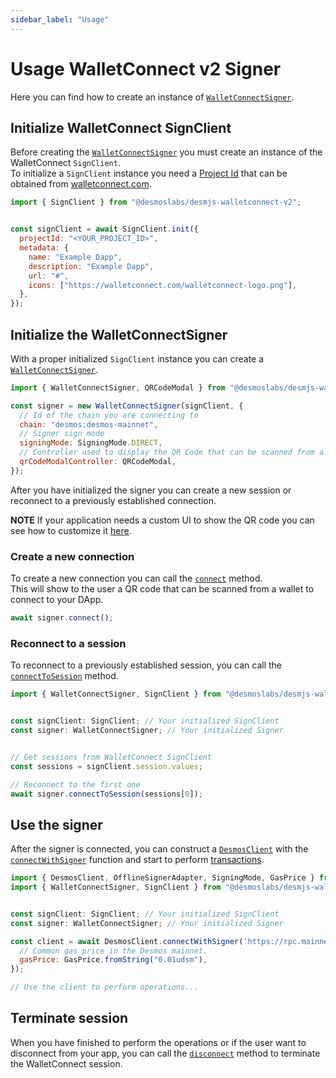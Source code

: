 ```yaml
---
sidebar_label: "Usage"
---
```


# Usage WalletConnect v2 Signer

Here you can find how to create an instance of 
[`WalletConnectSigner`](docs/api/classes/desmoslabs_desmjs_walletconnect.WalletConnectSigner.md).

## Initialize WalletConnect SignClient

Before creating the [`WalletConnectSigner`](docs/api/classes/desmoslabs_desmjs_walletconnect.WalletConnectSigner.md)
you must create an instance of the WalletConnect `SignClient`.  
To initialize a `SignClient` instance you need a [Project Id](https://docs.walletconnect.com/2.0/cloud/relay) that 
can be obtained from [walletconnect.com](https://walletconnect.com).

```js
import { SignClient } from "@desmoslabs/desmjs-walletconnect-v2";


const signClient = await SignClient.init({
  projectId: "<YOUR_PROJECT_ID>",
  metadata: {
    name: "Example Dapp",
    description: "Example Dapp",
    url: "#",
    icons: ["https://walletconnect.com/walletconnect-logo.png"],
  },
});
```

## Initialize the WalletConnectSigner

With a proper initialized `SignClient` instance you can create a 
[`WalletConnectSigner`](docs/api/classes/desmoslabs_desmjs_walletconnect_v2.WalletConnectSigner.md).

```js
import { WalletConnectSigner, QRCodeModal } from "@desmoslabs/desmjs-walletconnect-v2";

const signer = new WalletConnectSigner(signClient, {
  // Id of the chain you are connecting to
  chain: "desmos:desmos-mainnet",
  // Signer sign mode
  signingMode: SigningMode.DIRECT,
  // Controller used to display the QR Code that can be scanned from a wallet 
  qrCodeModalController: QRCodeModal,
});
```

After you have initialized the signer you can create a new session or reconnect to a previously established
connection.

**NOTE** If your application needs a custom UI to show the QR code you can see how to customize it 
[here](03-customize-qr-modal.md).

### Create a new connection

To create a new connection you can call the 
[`connect`](docs/api/classes/desmoslabs_desmjs_walletconnect_v2.WalletConnectSigner.md#connect) method.  
This will show to the user a QR code that can be scanned from a wallet to connect to your DApp.

```js
await signer.connect();
```

### Reconnect to a session

To reconnect to a previously established session, you can call the 
[`connectToSession`](docs/api/classes/desmoslabs_desmjs_walletconnect_v2.WalletConnectSigner.md#connecttosession)
method.

```js
import { WalletConnectSigner, SignClient } from "@desmoslabs/desmjs-walletconnect-v2";


const signClient: SignClient; // Your initialized SignClient
const signer: WalletConnectSigner; // Your initialized Signer


// Get sessions from WalletConnect SignClient
const sessions = signClient.session.values;

// Reconnect to the first one
await signer.connectToSession(sessions[0]);
```

## Use the signer

After the signer is connected, you can construct a [`DesmosClient`](docs/api/classes/desmoslabs_desmjs.DesmosClient.md)
with the [`connectWithSigner`](docs/api/classes/desmoslabs_desmjs.DesmosClient.md#connectwithsigner) function and
start to perform [transactions](docs/02-desmjs/03-perform-transactions.md).

```js
import { DesmosClient, OfflineSignerAdapter, SigningMode, GasPrice } from "@desmoslabs/desmjs";
import { WalletConnectSigner, SignClient } from "@desmoslabs/desmjs-walletconnect-v2";


const signClient: SignClient; // Your initialized SignClient
const signer: WalletConnectSigner; // Your initialized Signer

const client = await DesmosClient.connectWithSigner('https://rpc.mainnet.desmos.network', signer, {
  // Common gas price in the Desmos mainnet.
  gasPrice: GasPrice.fromString("0.01udsm"),
});

// Use the client to perform operations...
```

## Terminate session

When you have finished to perform the operations or if the user want to disconnect from your app, you can
call the [`disconnect`](docs/api/classes/desmoslabs_desmjs_walletconnect.WalletConnectSigner.md#disconnect)
method to terminate the WalletConnect session.
